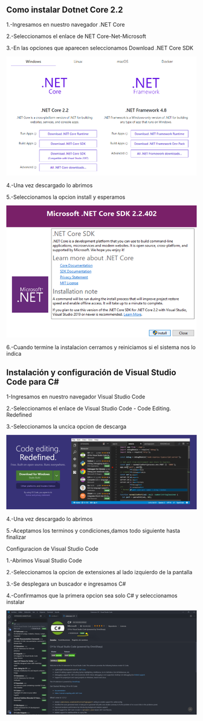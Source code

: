 
## Como instalar Dotnet Core 2.2

1.-Ingresamos en nuestro navegador .NET Core

2.-Seleccionamos el enlace de NET Core-Net-Microsoft

3.-En las opciones que aparecen seleccionamos Download .NET Core SDK

![1.png](https://github.com/Mauricio2110/Poo/blob/master/imagenes/1.png)

4.-Una vez descargado lo abrimos

5.-Seleccionamos la opcion install y esperamos

![2.png](https://github.com/Mauricio2110/Poo/blob/master/imagenes/2.png)

6.-Cuando termine la instalacion cerramos y reiniciamos si el sistema nos lo indica


## Instalación y configuración de Visual Studio Code para C#

1-Ingresamos en nuestro navegador Visual Studio Code

2.-Seleccionamos el enlace de Visual Studio Code - Code Editing. Redefined

3.-Seleccionamos la uncica opcion de descarga

![3.png](https://github.com/Mauricio2110/Poo/blob/master/imagenes/3.png)

4.-Una vez descargado lo abrimos

5.-Aceptamos los terminos y condiciones,damos todo siguiente hasta finalizar

Configuracion de Visual Studio Code

1.-Abrimos Visual Studio Code

2.-Seleccionamos la opcion de extensiones al lado izquierdo de la pantalla

3.-Se desplegara un buscador e ingresamos C#

4.-Confirmamos que la primera opcion sea solo C# y seleccionamos instalar

![4.png](https://github.com/Mauricio2110/Poo/blob/master/imagenes/4.png)




